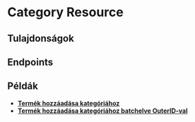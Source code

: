 # Category Resource

## Tulajdonságok

<ResourceProperties :resource="'category'" :lang="'hu'"/>

## Endpoints

[//]: <> (GET ENDPOINT)
<ResourceEndpoint :resource="'category'" :endpoint="'get'" :lang="'hu'">

<template v-slot:responseJSON>

<<< @/docs/fixtures/api/category/response/json/get_id.json

</template>

<template v-slot:responseXML>

<<< @/docs/fixtures/api/category/response/xml/get_id.xml

</template>

</ResourceEndpoint>

[//]: <> (GETCOLLECTION ENDPOINT)
<ResourceEndpoint :resource="'category'" :endpoint="'getCollection'" :lang="'hu'">

<template v-slot:responseJSON>

<<< @/docs/fixtures/api/category/response/json/get_page.json

</template>

<template v-slot:responseXML>

<<< @/docs/fixtures/api/category/response/xml/get_page.xml

</template>

</ResourceEndpoint>

[//]: <> (POST ENDPOINT)
<ResourceEndpoint :resource="'category'" :endpoint="'post'" :lang="'hu'">

<template v-slot:request>

<<< @/docs/fixtures/api/category/request/post.json

</template>

<template v-slot:responseJSON>

<<< @/docs/fixtures/api/category/response/json/get_id.json

</template>

<template v-slot:responseXML>

<<< @/docs/fixtures/api/category/response/xml/get_id.xml

</template>

</ResourceEndpoint>

[//]: <> (PUT ENDPOINT)
<ResourceEndpoint :resource="'category'" :endpoint="'put'" :lang="'hu'">

<template v-slot:request>

<<< @/docs/fixtures/api/category/request/put.json

</template>

<template v-slot:responseJSON>

<<< @/docs/fixtures/api/category/response/json/get_id.json

</template>

<template v-slot:responseXML>

<<< @/docs/fixtures/api/category/response/xml/get_id.xml

</template>

</ResourceEndpoint>

[//]: <> (DELETE ENDPOINT)
<ResourceEndpoint :resource="'category'" :endpoint="'delete'" :lang="'hu'"/>

## Példák

- [**Termék hozzáadása kategóriához**](../development/api-examples/04_attach_product_to_category.md)
- [**Termék hozzáadása kategóriához batchelve OuterID-val**](../development/api/04_batch.md#termék-hozzáadása-kategóriához-outer-id-segítségével)

